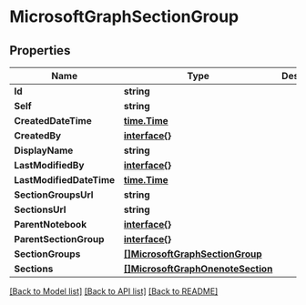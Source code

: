 # MicrosoftGraphSectionGroup

## Properties

Name | Type | Description | Notes
------------ | ------------- | ------------- | -------------
**Id** | **string** |  | [optional] 
**Self** | **string** |  | [optional] 
**CreatedDateTime** | [**time.Time**](time.Time.md) |  | [optional] 
**CreatedBy** | [**interface{}**](.md) |  | [optional] 
**DisplayName** | **string** |  | [optional] 
**LastModifiedBy** | [**interface{}**](.md) |  | [optional] 
**LastModifiedDateTime** | [**time.Time**](time.Time.md) |  | [optional] 
**SectionGroupsUrl** | **string** |  | [optional] 
**SectionsUrl** | **string** |  | [optional] 
**ParentNotebook** | [**interface{}**](.md) |  | [optional] 
**ParentSectionGroup** | [**interface{}**](.md) |  | [optional] 
**SectionGroups** | [**[]MicrosoftGraphSectionGroup**](microsoft.graph.sectionGroup.md) |  | [optional] 
**Sections** | [**[]MicrosoftGraphOnenoteSection**](microsoft.graph.onenoteSection.md) |  | [optional] 

[[Back to Model list]](../README.md#documentation-for-models) [[Back to API list]](../README.md#documentation-for-api-endpoints) [[Back to README]](../README.md)


